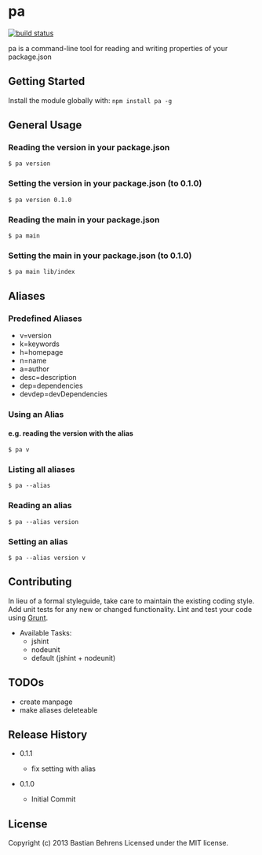 # pa

[![build status](https://secure.travis-ci.org/hereandnow/node-pa.png)](http://travis-ci.org/hereandnow/node-pa)

pa is a command-line tool for reading and writing properties of your package.json

## Getting Started

Install the module globally with: `npm install pa -g`


## General Usage

### Reading the version in your package.json

```
$ pa version
```

### Setting the version in your package.json (to 0.1.0)

```
$ pa version 0.1.0
```

### Reading the main in your package.json

```
$ pa main
```

### Setting the main in your package.json (to 0.1.0)

```
$ pa main lib/index
```


## Aliases

### Predefined Aliases

- v=version
- k=keywords
- h=homepage
- n=name
- a=author
- desc=description
- dep=dependencies
- devdep=devDependencies


### Using an Alias

#### e.g. reading the version with the alias

```
$ pa v
```

### Listing all aliases

```
$ pa --alias
```

### Reading an alias

```
$ pa --alias version
```

### Setting an alias

```
$ pa --alias version v
```


## Contributing
In lieu of a formal styleguide, take care to maintain the existing coding style. Add unit tests for any new or changed functionality. Lint and test your code using [Grunt](http://gruntjs.com/).

- Available Tasks:
  - jshint
  - nodeunit
  - default (jshint + nodeunit)


## TODOs

- create manpage
- make aliases deleteable

## Release History

- 0.1.1
  - fix setting with alias

- 0.1.0
  - Initial Commit


## License
Copyright (c) 2013 Bastian Behrens
Licensed under the MIT license.
